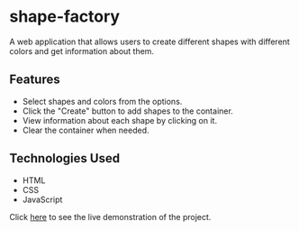 # shape-factory

A web application that allows users to create different shapes with different colors and get information about them.

## Features

- Select shapes and colors from the options.
- Click the "Create" button to add shapes to the container.
- View information about each shape by clicking on it.
- Clear the container when needed.

## Technologies Used

- HTML
- CSS
- JavaScript

Click [here](https://gurlinkaur23.github.io/shape-factory/) to see the live demonstration of the project.
